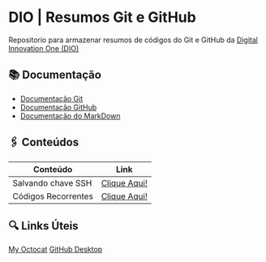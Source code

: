 # DIO | Resumos Git e GitHub

Repositorio para armazenar resumos de códigos do Git e GitHub da [Digital Innovation One (DIO)](https://www.dio.me)

## 📚 Documentação

- [Documentação Git](https://git-scm.com/doc)
- [Documentação GitHub](https://docs.github.com/pt)
- [Documentação do MarkDown](https://docs.github.com/pt/get-started/writing-on-github/getting-started-with-writing-and-formatting-on-github/basic-writing-and-formatting-syntax)

## 🖇️ Conteúdos
| Conteúdo | Link |
| ------ | -------- |
| Salvando chave SSH | [Clique Aqui!](https://github.com/Luckeeys/CursoGit/blob/main/Resumo/Como%20ativar%20a%20chave%20SSH.md) |
| Códigos Recorrentes | [Clique Aqui!](https://github.com/Luckeeys/CursoGit/blob/main/Resumo/Codigos%20recorrentes.md) |


## 🔍 Links Úteis
[My Octocat](https://myoctocat.com/)
[GitHub Desktop](https://desktop.github.com/)
